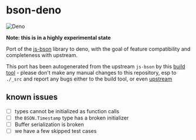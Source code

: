 # bson-deno

![Deno](https://github.com/thekorn/bson-deno/actions/workflows/deno.yml/badge.svg)

**Note: this is in a highly experimental state**

Port of the [js-bson](https://github.com/mongodb/js-bson.git) library to deno,
with the goal of feature compatibility and completeness with upstream.

This port has been autogenerated from the upstream `js-bson` by this
[build tool](https://github.com/thekorn/deno-build-mongodb-native) - please
don't make any manual changes to this repository, esp to `./_src` and report any
bugs either to the build tool, or even
[upstream](https://github.com/mongodb/js-bson)

## known issues

- [ ] types cannot be initialized as function calls
- [ ] the `BSON.Timestamp` type has a broken initializer
- [ ] Buffer serialization is broken
- [ ] we have a few skipped test cases
